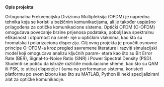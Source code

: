 **Opis projekta**

Ortogonalna Frekvencijska Diviziona Multipleksija (OFDM) je napredna tehnika
koja se koristi u bežičnim komunikacijama, ali je također uspješno prilagođena
za optičke komunikacione sisteme. Optički OFDM (O-OFDM) omogućava povećanje
brzine prijenosa podataka, poboljšava spektralnu efikasnost i otpornost na smet-
nje u optičkim vlaknima, kao što su hromatska i polarizaciona disperzija. Cilj
ovog projekta je proučiti osnovne principe O-OFDM-a kroz pregled savremene
literature i razviti simulacijski model koji omogućava analizu ključnih param-
etara kao što su Bit Error Rate (BER), Signal-to-Noise Ratio (SNR) i Power
Spectral Density (PSD). Studenti se potiču da istraže različite modulacione
sheme, kao što su QAM ili PSK, te uticaj disperzije i šuma na performanse
sistema, koristeći platformu po svom izboru kao što su MATLAB, Python ili
neki specijalizirani alat za optičke komunikacije.
